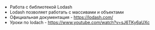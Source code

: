 - Работа с библиотекой Lodash
- Lodash позволяет работать с массивами и объектами
- Официальная документация - https://lodash.com/
- Уроки по lodach - https://www.youtube.com/watch?v=sJ6TKy6aUXc
